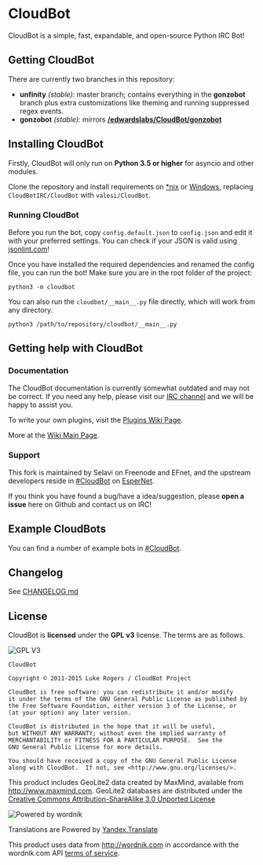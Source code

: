 # CloudBot

CloudBot is a simple, fast, expandable, and open-source Python IRC Bot!

## Getting CloudBot

There are currently two branches in this repository:
 - **unfinity** *(stable)*: master branch; contains everything in the **gonzobot** branch plus extra customizations like theming and running suppressed regex events.
 - **gonzobot** *(stable)*: mirrors **[/edwardslabs/CloudBot/gonzobot](https://github.com/edwardslabs/CloudBot)**

## Installing CloudBot

Firstly, CloudBot will only run on **Python 3.5 or higher** for asyncio and other modules.

Clone the repository and install requirements on [*nix](https://github.com/CloudBotIRC/CloudBot/wiki/Installing-on-*nix) or [Windows](https://github.com/CloudBotIRC/CloudBot/wiki/Installing-on-Windows), replacing `CloudBotIRC/CloudBot` with `valesi/CloudBot`.

### Running CloudBot

Before you run the bot, copy `config.default.json` to `config.json` and edit it with your preferred settings. You can check if your JSON is valid using [jsonlint.com](http://jsonlint.com/)!

Once you have installed the required dependencies and renamed the config file, you can run the bot! Make sure you are in the root folder of the project:

```
python3 -m cloudbot
```

You can also run the `cloudbot/__main__.py` file directly, which will work from any directory.
```
python3 /path/to/repository/cloudbot/__main__.py
```

## Getting help with CloudBot

### Documentation

The CloudBot documentation is currently somewhat outdated and may not be correct. If you need any help, please visit our [IRC channel](irc://irc.esper.net/cloudbot) and we will be happy to assist you.

To write your own plugins, visit the [Plugins Wiki Page](https://github.com/CloudBotIRC/CloudBot/wiki/Writing-your-first-command-plugin).

More at the [Wiki Main Page](https://github.com/CloudBotIRC/CloudBot/wiki).

### Support

This fork is maintained by Selavi on Freenode and EFnet, and the upstream developers reside in [#CloudBot](irc://irc.esper.net/cloudbot) on [EsperNet](http://esper.net).

If you think you have found a bug/have a idea/suggestion, please **open a issue** here on Github and contact us on IRC!

## Example CloudBots

You can find a number of example bots in [#CloudBot](irc://irc.esper.net/cloudbot "Connect via IRC to #CloudBot on irc.esper.net").

## Changelog

See [CHANGELOG.md](https://github.com/valesi/CloudBot/blob/master/CHANGELOG.md)

## License

CloudBot is **licensed** under the **GPL v3** license. The terms are as follows.

![GPL V3](https://www.gnu.org/graphics/gplv3-127x51.png)
    
    CloudBot

    Copyright © 2011-2015 Luke Rogers / CloudBot Project

    CloudBot is free software: you can redistribute it and/or modify
    it under the terms of the GNU General Public License as published by
    the Free Software Foundation, either version 3 of the License, or
    (at your option) any later version.

    CloudBot is distributed in the hope that it will be useful,
    but WITHOUT ANY WARRANTY; without even the implied warranty of
    MERCHANTABILITY or FITNESS FOR A PARTICULAR PURPOSE.  See the
    GNU General Public License for more details.

    You should have received a copy of the GNU General Public License
    along with CloudBot.  If not, see <http://www.gnu.org/licenses/>.
    
This product includes GeoLite2 data created by MaxMind, available from
<a href="http://www.maxmind.com">http://www.maxmind.com</a>. GeoLite2 databases are distributed under the [Creative Commons Attribution-ShareAlike 3.0 Unported License](https://creativecommons.org/licenses/by-sa/3.0/)

![Powered by wordnik](https://www.wordnik.com/img/wordnik_badge_a1.png)

Translations are Powered by [Yandex.Translate](https://translate.yandex.com)

This product uses data from <a href="http://wordnik.com">http://wordnik.com</a> in accordance with the wordnik.com API <a href="http://developer.wordnik.com/#!/terms">terms of service</a>.
